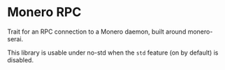 # Monero RPC

Trait for an RPC connection to a Monero daemon, built around monero-serai.

This library is usable under no-std when the `std` feature (on by default) is
disabled.
